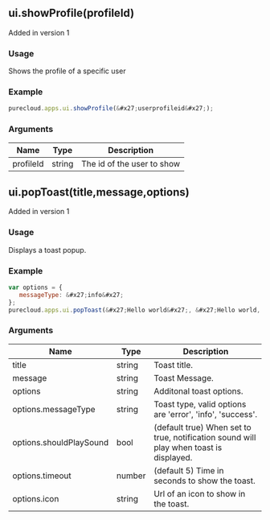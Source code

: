 

## ui.showProfile(profileId)
Added in version 1

### Usage
Shows the profile of a specific user

### Example

~~~javascript
purecloud.apps.ui.showProfile(&#x27;userprofileid&#x27;);
~~~


### Arguments

| Name | Type | Description |
| ------------- |-------------| -----|
| profileId | string  | The id of the user to show |


## ui.popToast(title,message,options)
Added in version 1

### Usage
Displays a toast popup.

### Example

~~~javascript
var options = {
   messageType: &#x27;info&#x27;
};
purecloud.apps.ui.popToast(&#x27;Hello world&#x27;, &#x27;Hello world, how are you doing today?&#x27;, options);
~~~


### Arguments

| Name | Type | Description |
| ------------- |-------------| -----|
| title | string  | Toast title. |
| message | string  | Toast Message. |
| options | string  | Additonal toast options. |
| options.messageType | string  | Toast type, valid options are &#x27;error&#x27;, &#x27;info&#x27;, &#x27;success&#x27;. |
| options.shouldPlaySound | bool  | (default true) When set to true, notification sound will play when toast is displayed. |
| options.timeout | number  | (default 5) Time in seconds to show the toast. |
| options.icon | string  | Url of an icon to show in the toast. |


